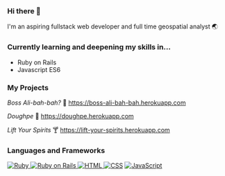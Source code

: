 ### Hi there 👋

I'm an aspiring fullstack web developer and full time geospatial analyst :earth_asia:

### Currently learning and deepening my skills in...
- Ruby on Rails
- Javascript ES6

### My Projects
*Boss Ali-bah-bah?* :construction_worker:
https://boss-ali-bah-bah.herokuapp.com

*Doughpe* :bread:
https://doughpe.herokuapp.com

*Lift Your Spirits* :cocktail:
https://lift-your-spirits.herokuapp.com

### Languages and Frameworks
<a href="https://www.ruby-lang.org/en/">
  <img alt="Ruby" src="https://img.shields.io/badge/Ruby-CC342D?logo=ruby&logoColor=white&style=for-the-badge" />
</a>
<a href="https://rubyonrails.org/">
  <img alt="Ruby on Rails" src="https://img.shields.io/badge/Rails-CC0000?logo=ruby-on-rails&logoColor=white&style=for-the-badge" />
</a>
<a href="https://www.w3.org/html/">
  <img alt="HTML" src="https://img.shields.io/badge/HTML-E34F26?logo=html5&logoColor=white&style=for-the-badge" />
</a>
<a href="https://www.w3.org/Style/CSS/Overview.en.html"><img alt="CSS" src="https://img.shields.io/badge/CSS-1572B6?logo=css3&logoColor=white&style=for-the-badge" /></a>
<a href="https://developer.mozilla.org/en-US/docs/Web/javascript">
  <img alt="JavaScript" src="https://img.shields.io/badge/JavaScript-F7DF1E?logo=javascript&logoColor=white&style=for-the-badge" />
</a>
